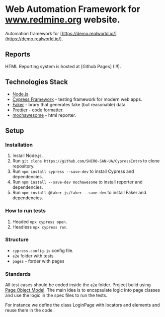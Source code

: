 # Web Automation Framework for www.redmine.org website.


Automation framework for [https://demo.realworld.io/](https://demo.realworld.io/).

## Reports

HTML Reporting system is hosted at [Github Pages] (!!!).

## Technologies Stack

-   [Node.js](https://nodejs.org/en/)
-   [Cypress Framework](https://www.cypress.io/) - testing framework for modern web apps.
-   [Faker](https://fakerjs.dev/guide/) - brary that generates fake (but reasonable) data.
-   [Prettier](https://prettier.io/) - code formatter.
-   [mochawesome](https://github.com/adamgruber/mochawesome) - html reporter.

## Setup

### Installation

1.  Install Node.js.
1.  Run `git clone https://github.com/SHIRO-SAN-UA/CypressIntro` to clone repository.
1.  Run `npm install cypress --save-dev` to install Cypress and dependencies.
1.  Run `npm install --save-dev mochawesome` to install reporter and dependencies.
1.  Run `npm install @faker-js/faker --save-dev` to install Faker and dependencies.

### How to run tests


1.  Headed `npx cypress open`.
1.  Headless `npx cypress run`.


### Structure

-   `cypress.config.js` config file.
-   `e2e` folder with tests
-   `pages` - forder with pages

### Standards

All test cases should be coded inside the `e2e` folder.
Project build using [Page Object Model](https://playwright.dev/docs/pom). The main idea is to encapsulate logic into page classes and use the logic in the spec files to run the tests.

For instance we define the class LoginPage with locators and elements and reuse them in the code.